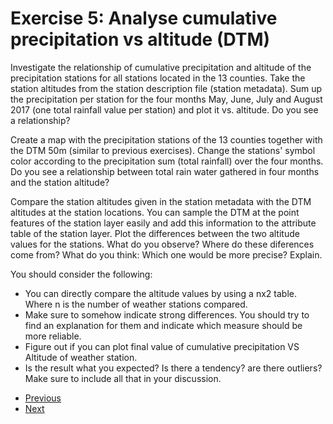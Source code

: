 # Exercise 5: Analyse cumulative precipitation vs altitude (DTM)

Investigate the relationship of cumulative precipitation and altitude of the precipitation stations for all stations located in the 13 counties. Take the station altitudes from the station description file (station metadata). Sum up the precipitation per station for the four months May, June, July and August 2017 (one total rainfall value per station) and plot it vs. altitude. Do you see a relationship? 

Create a map with the precipitation stations of the 13 counties together with the DTM 50m (similar to previous exercises). Change the stations' symbol color according to the precipitation sum (total rainfall) over the four months. Do you see a relationship between total rain water gathered in four months and the station altitude?

Compare the station altitudes given in the station metadata with the DTM altitudes at the station locations. You can sample the DTM at the point features of the station layer easily and add this information to the attribute table of the station layer. Plot the differences between the two altitude values for the stations. What do you observe? Where do these diferences come from? What do you think: Which one would be more precise? Explain.

You should consider the following:
- You can directly compare the altitude values by using a nx2 table. Where n is the number of 
weather stations compared.
- Make sure to somehow indicate strong differences. You should try to find an explanation for them and
indicate which measure should be more reliable.
- Figure out if you can plot final value of cumulative precipitation VS Altitude of weather station.
- Is the result what you expected? Is there a tendency? are there outliers? Make sure to include
all that in your discussion.

* [Previous](ex4.md)
* [Next](ex6.md)

